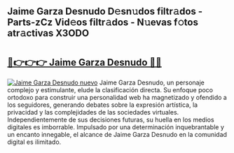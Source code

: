 ## Jaime Garza Desnudo D𝚎sn𝚞dos filtr𝚊dos - Parts-zCz Vid𝚎os filtr𝚊dos - N𝚞evas f𝚘tos atr𝚊ctivas X3ODO

# <h2><a href="http://mb7au8.tromn.icu/?c=Jaime+Garza+Desnudo">🔗👉👉👉 Jaime Garza Desnudo 🔗🔗</a></h2>

[![Jaime Garza Desnudo nuevo](https://i.imgur.com/pEAQMta.gif)](http://mb7au8.tromn.icu/?c=Jaime+Garza+Desnudo)
Jaime Garza Desnudo, un personaje complejo y estimulante, elude la clasificación directa. Su enfoque poco ortodoxo para construir una personalidad web ha magnetizado y ofendido a los seguidores, generando debates sobre la expresión artística, la privacidad y las complejidades de las sociedades virtuales. Independientemente de sus decisiones futuras, su huella en los medios digitales es imborrable. Impulsado por una determinación inquebrantable y un encanto innegable, el alcance de Jaime Garza Desnudo en la comunidad digital es ilimitado.
